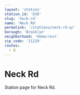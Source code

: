 ```yaml
---
layout: 'station'
station_id: 'D38'
slug: 'neck-rd'
name: 'Neck Rd'
permalink: '/stations/neck-rd-q/'
borough: 'Brooklyn'
neighborhood: 'Homecrest'
zip_code: '11229'
routes:
  - Q
---
```

# Neck Rd

Station page for Neck Rd.
